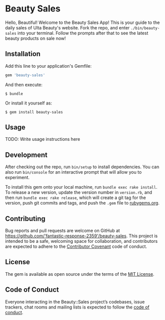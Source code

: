 

# Beauty Sales

Hello, Beautiful! Welcome to the Beauty Sales App! This is your guide to the daily sales of Ulta Beauty's website. 
Fork the repo, and enter `./bin/beauty-sales` into your terminal. Follow the prompts after that to see the latest beauty products on sale now!


## Installation

Add this line to your application's Gemfile:

```ruby
gem 'beauty-sales'
```

And then execute:

    $ bundle

Or install it yourself as:

    $ gem install beauty-sales

## Usage

TODO: Write usage instructions here

## Development

After checking out the repo, run `bin/setup` to install dependencies. You can also run `bin/console` for an interactive prompt that will allow you to experiment.

To install this gem onto your local machine, run `bundle exec rake install`. To release a new version, update the version number in `version.rb`, and then run `bundle exec rake release`, which will create a git tag for the version, push git commits and tags, and push the `.gem` file to [rubygems.org](https://rubygems.org).

## Contributing

Bug reports and pull requests are welcome on GitHub at https://github.com/'fantastic-response-2359'/beauty-sales. This project is intended to be a safe, welcoming space for collaboration, and contributors are expected to adhere to the [Contributor Covenant](http://contributor-covenant.org) code of conduct.

## License

The gem is available as open source under the terms of the [MIT License](https://opensource.org/licenses/MIT).

## Code of Conduct

Everyone interacting in the Beauty::Sales project’s codebases, issue trackers, chat rooms and mailing lists is expected to follow the [code of conduct](https://github.com/'fantastic-response-2359'/beauty-sales/blob/master/CODE_OF_CONDUCT.md).
